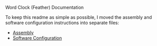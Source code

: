 Word Clock (Feather) Documentation

To keep this readme as simple as possible, I moved the assembly and software configuration instructions into separate files:

* [Assembly](assembly.md)
* [Software Configuration](software.md)

